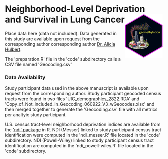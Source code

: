 Neighborhood-Level Deprivation and Survival in Lung Cancer <img src='../hex/geomethylation.png' width='120' align='right' />
===================================================

Place data here (data not included). Data generated in this study are available upon request from the corresponding author corresponding author [Dr. Alicia Hulbert](mailto:ahulbert@uic.edu).

The 'preparation.R' file in the 'code' subdirectory calls a CSV file named 'Geocoding.csv'

### Data Availability

Study participant data used in the above manuscript is available upon request from the corresponding author. Study participant geocoded census tracts were found in two files 'UIC_demographics_2822.RDA' and 'Copy_of_Not_included_in_Geocoding_060922_V3_wGeocodes.xlsx' and then merged together to generate the 'Geocoding.csv' file with all metrics per analtyic study participant.

U.S. census tract-level neighborhood deprivation indices are available from the ['ndi' package](https://CRAN.R-project.org/package=ndi) in R. NDI (Messer) linked to study participant census tract identification were computed in the 'ndi_messer.R' file located in the 'code' subdirectory. NDI (Powell-Wiley) linked to study participant census tract identification are computed in the 'ndi_powell-wiley.R' file located in the 'code' subdirectory.
